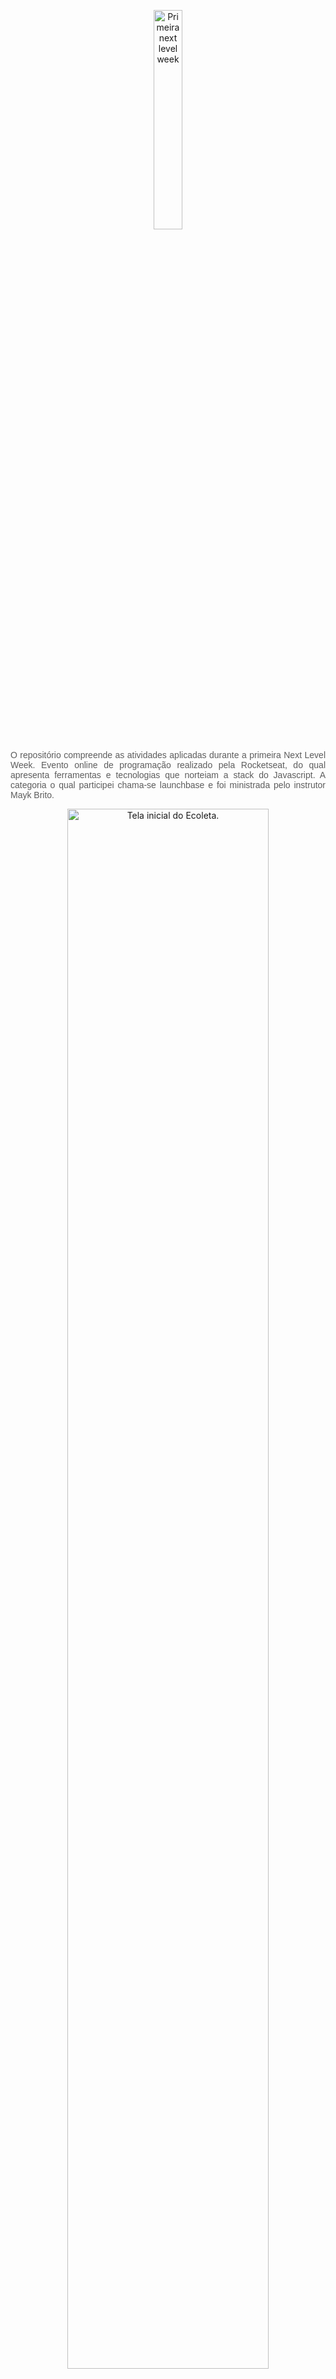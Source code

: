 <p align="center">
   <img width="30%" src="https://user-images.githubusercontent.com/16653840/89963795-f5d92600-dc1e-11ea-8185-616bb52833a1.png" alt="Primeira next level week">
</p>


<p style="
 color: #5c5c5c;
 font-family: sans-serif;
 text-align: justify;
 text-justify: inter-word;">
    O repositório compreende as atividades 
    aplicadas durante a primeira Next Level Week. 
    Evento online de programação realizado pela 
    Rocketseat, do qual apresenta ferramentas e 
    tecnologias que norteiam a stack do Javascript. 
    A categoria o qual participei chama-se 
    launchbase e foi ministrada pelo instrutor 
    Mayk Brito.
</p>

<p align="center">
   <img width="80%" src="https://user-images.githubusercontent.com/16653840/89935663-e7701780-dbe8-11ea-9907-f410897ac1b8.png" alt="Tela inicial do Ecoleta.">
</p>

## 🖥 Instalação e execução

<p>
    Para executar o projeto, abra o diretório "nlw" com o terminal e execute o comando abaixo:
</p>

```sh
npm run start
```


